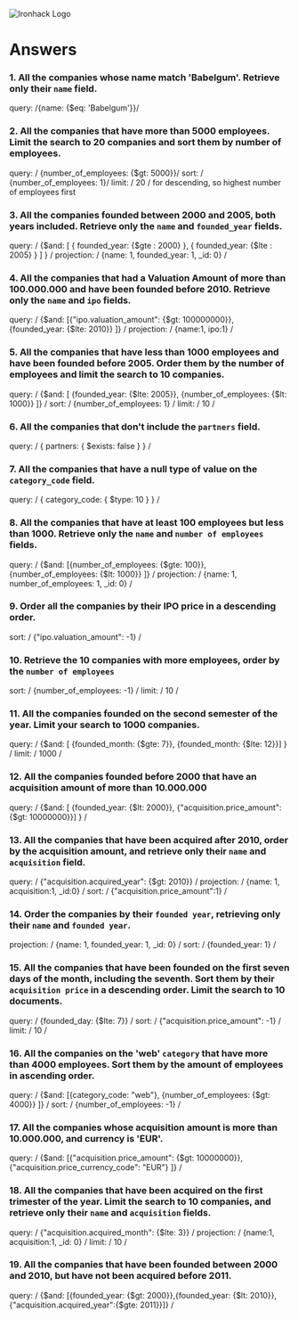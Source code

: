 ![Ironhack Logo](https://i.imgur.com/1QgrNNw.png)

# Answers

### 1. All the companies whose name match 'Babelgum'. Retrieve only their `name` field.

query: /{name: {$eq: 'Babelgum'}}/

### 2. All the companies that have more than 5000 employees. Limit the search to 20 companies and sort them by **number of employees**.

query: / {number_of_employees: {$gt: 5000}}/
sort: / {number_of_employees: 1}/
limit: / 20 / for descending, so highest number of employees first

### 3. All the companies founded between 2000 and 2005, both years included. Retrieve only the `name` and `founded_year` fields.

query: / {$and: [ { founded_year: {$gte : 2000} }, { founded_year: {$lte : 2005} } ] } /
projection: / {name: 1, founded_year: 1, _id: 0} /

### 4. All the companies that had a Valuation Amount of more than 100.000.000 and have been founded before 2010. Retrieve only the `name` and `ipo` fields.

query: / {$and: [{"ipo.valuation_amount": {$gt: 100000000}}, {founded_year: {$lte: 2010}} ]} /
projection: / {name:1, ipo:1} /

### 5. All the companies that have less than 1000 employees and have been founded before 2005. Order them by the number of employees and limit the search to 10 companies.

query: / {$and: [ {founded_year: {$lte: 2005}}, {number_of_employees: {$lt: 1000}} ]} /
sort: / {number_of_employees: 1} /
limit: / 10 /

### 6. All the companies that don't include the `partners` field.

query: / { partners: { $exists: false } } /

### 7. All the companies that have a null type of value on the `category_code` field.

query: / { category_code: { $type: 10 } } /

### 8. All the companies that have at least 100 employees but less than 1000. Retrieve only the `name` and `number of employees` fields.

query: / {$and: [{number_of_employees: {$gte: 100}}, {number_of_employees: {$lt: 1000}} ]} /
projection: / {name: 1, number_of_employees: 1, _id: 0} /

### 9. Order all the companies by their IPO price in a descending order.

sort: / {"ipo.valuation_amount": -1} /

### 10. Retrieve the 10 companies with more employees, order by the `number of employees`

sort: / {number_of_employees: -1} /
limit: / 10 /

### 11. All the companies founded on the second semester of the year. Limit your search to 1000 companies.

query: / {$and: [ {founded_month: {$gte: 7}},  {founded_month: {$lte: 12}}] } /
limit: / 1000 /

### 12. All the companies founded before 2000 that have an acquisition amount of more than 10.000.000

query: / {$and: [ {founded_year: {$lt: 2000}},  {"acquisition.price_amount": {$gt: 10000000}}] } /

### 13. All the companies that have been acquired after 2010, order by the acquisition amount, and retrieve only their `name` and `acquisition` field.

query: / {"acquisition.acquired_year": {$gt: 2010}} /
projection: / {name: 1, acquisition:1, _id:0} /
sort: / {"acquisition.price_amount":1} /

### 14. Order the companies by their `founded year`, retrieving only their `name` and `founded year`.

projection: / {name: 1, founded_year: 1, _id: 0} /
sort: / {founded_year: 1} /

### 15. All the companies that have been founded on the first seven days of the month, including the seventh. Sort them by their `acquisition price` in a descending order. Limit the search to 10 documents.

query: / {founded_day: {$lte: 7}} /
sort: / {"acquisition.price_amount": -1} /
limit: / 10 /

### 16. All the companies on the 'web' `category` that have more than 4000 employees. Sort them by the amount of employees in ascending order.

query: / {$and: [{category_code: "web"}, {number_of_employees: {$gt: 4000}} ]} /
sort: / {number_of_employees: -1} /

### 17. All the companies whose acquisition amount is more than 10.000.000, and currency is 'EUR'.

query: / {$and: [{"acquisition.price_amount": {$gt: 10000000}}, {"acquisition.price_currency_code": "EUR"} ]} /

### 18. All the companies that have been acquired on the first trimester of the year. Limit the search to 10 companies, and retrieve only their `name` and `acquisition` fields.

query: / {"acquisition.acquired_month": {$lte: 3}} /
projection: / {name:1, acquisition:1, _id: 0} /
limit: / 10 /

### 19. All the companies that have been founded between 2000 and 2010, but have not been acquired before 2011.

query: / {$and: [{founded_year: {$gt: 2000}},{founded_year: {$lt: 2010}}, {"acquisition.acquired_year":{$gte: 2011}}]} /
